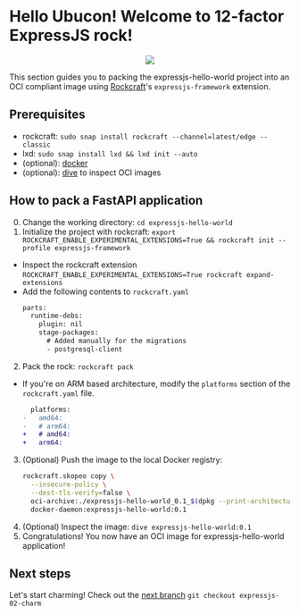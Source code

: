 # Hello Ubucon! Welcome to 12-factor ExpressJS rock!

<p align="center">
    <img src="https://encrypted-tbn0.gstatic.com/images?q=tbn:ANd9GcQt_7ioYr9T6uh35rT46Z_cyNVtMM_SgbHppA&s">
</p>

This section guides you to packing the expressjs-hello-world project into an OCI compliant image
using [Rockcraft](https://github.com/canonical/rockcraft)'s `expressjs-framework` extension.

## Prerequisites

- rockcraft: `sudo snap install rockcraft --channel=latest/edge --classic`
- lxd: `sudo snap install lxd && lxd init --auto`
- (optional): [docker](https://docs.docker.com/engine/install/)
- (optional): [dive](https://github.com/wagoodman/dive) to inspect OCI images

## How to pack a FastAPI application

0. Change the working directory: `cd expressjs-hello-world`
1. Initialize the project with rockcraft: `export ROCKCRAFT_ENABLE_EXPERIMENTAL_EXTENSIONS=True && rockcraft init --profile expressjs-framework`
  - Inspect the rockcraft extension `ROCKCRAFT_ENABLE_EXPERIMENTAL_EXTENSIONS=True rockcraft expand-extensions`
  - Add the following contents to `rockcraft.yaml`
    ```diff
    parts:
      runtime-debs:
        plugin: nil
        stage-packages:
          # Added manually for the migrations
          - postgresql-client
    ```
2. Pack the rock: `rockcraft pack`
  - If you're on ARM based architecture, modify the `platforms` section of the `rockcraft.yaml` file.
    ```diff
      platforms:
    -   amd64:
    -   # arm64:
    +   # amd64:
    +   arm64:
    ```
3. (Optional) Push the image to the local Docker registry:
    ```bash
    rockcraft.skopeo copy \
      --insecure-policy \
      --dest-tls-verify=false \
      oci-archive:./expressjs-hello-world_0.1_$(dpkg --print-architecture).rock \
      docker-daemon:expressjs-hello-world:0.1
    ```
4. (Optional) Inspect the image: `dive expressjs-hello-world:0.1`
5. Congratulations! You now have an OCI image for expressjs-hello-world application!

## Next steps

Let's start charming! Check out the [next branch](https://github.com/yanksyoon/hello-ubucon/tree/expressjs-02-charm) `git checkout expressjs-02-charm`
